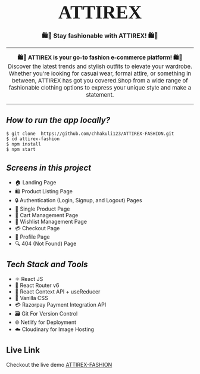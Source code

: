   <!-- <div align="center"><h2 >🎉🥳 Welcome to ATTIREX! 🥳🎉</h2></div> -->

  <div align="center">
    <span style="font-family: 'Libre Baskerville';font-size: 50px; font-weight: bold; ">ATTIREX</span>
     <h3 style="font-weight:bold">
      🛍️👗 Stay fashionable with ATTIREX! 🛍️👗
    </h3>
    <hr/>
    <div style="font-size: 15px ">
    <p >
      <span style="font-weight: bold; ">  🛍️💃 ATTIREX is your go-to fashion e-commerce platform!   🛍️💃</span><br/>
      Discover the latest trends and stylish outfits to elevate your wardrobe. Whether you're looking for casual wear, formal attire, or something in between, ATTIREX has got you covered.Shop from a wide range of fashionable clothing options to express your unique style and make a statement.
    </p>
    </div>
  </div>


<hr/>
  
  <h2 style="font-weight: bold;font-style:italic" >How to run the app locally?</h2>


```
$ git clone  https://github.com/chhakuli123/ATTIREX-FASHION.git
$ cd attirex-fashion
$ npm install
$ npm start
```
<h2 style="font-weight: bold;font-style:italic" > Screens in this project</h2>

- 🏠 Landing Page
- 🛍️ Product Listing Page
- 🔒 Authentication (Login, Signup, and Logout) Pages
- 📄 Single Product Page
- 🛒 Cart Management Page
- 💭 Wishlist Management Page
- 💳 Checkout Page
- 👤 Profile Page
- 🔍 404 (Not Found) Page

<h2 style="font-weight: bold;font-style:italic" > Tech Stack and Tools</h2>

- ⚛️ React JS
- 🚦 React Router v6
- 🔄 React Context API + useReducer
- 🎨 Vanilla CSS 
- 💳 Razorpay Payment Integration API
- 🗃️ Git For Version Control
- 🌐 Netlify for Deployment
- ☁️ Cloudinary for Image Hosting

## Live Link
Checkout the live demo [ATTIREX-FASHION](https://attirex-fashion.netlify.app/)


